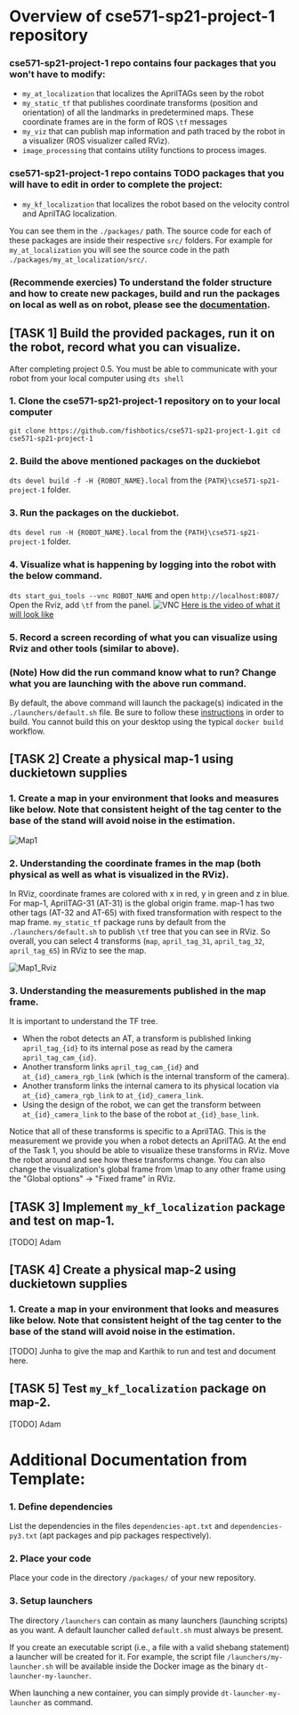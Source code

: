 # Overview of cse571-sp21-project-1 repository

### cse571-sp21-project-1 repo contains four packages that you won't have to modify:
- `my_at_localization` that localizes the AprilTAGs seen by the robot
- `my_static_tf` that publishes coordinate transforms (position and orientation) of all the landmarks in predetermined maps. These coordinate frames are in the form of ROS `\tf` messages
- `my_viz` that can publish map information and path traced by the robot in a visualizer (ROS visualizer called RViz).
- `image_processing` that contains utility functions to process images.

### cse571-sp21-project-1 repo contains TODO packages that you will have to edit in order to complete the project:
- `my_kf_localization` that localizes the robot based on the velocity control and AprilTAG localization.

You can see them in the `./packages/` path.
The source code for each of these packages are inside their respective `src/` folders. For example for `my_at_localization` you will see the source code in the path `./packages/my_at_localization/src/`.

### (Recommende exercies) To understand the folder structure and how to create new packages, build and run the packages on local as well as on robot, please see the [documentation](https://docs.duckietown.org/daffy/duckietown-robotics-development/out/dt_infrastructure.html).


## [TASK 1] Build the provided packages, run it on the robot, record what you can visualize.
After completing project 0.5. You must be able to communicate with your robot from your local computer using `dts shell`

### 1. Clone the cse571-sp21-project-1 repository on to your local computer
`git clone https://github.com/fishbotics/cse571-sp21-project-1.git
cd cse571-sp21-project-1`

### 2. Build the above mentioned packages on the duckiebot
`dts devel build -f -H {ROBOT_NAME}.local` from the `{PATH}\cse571-sp21-project-1` folder.

### 3. Run the packages on the duckiebot.
`dts devel run -H {ROBOT_NAME}.local` from the `{PATH}\cse571-sp21-project-1` folder.

### 4. Visualize what is happening by logging into the robot with the below command.
`dts start_gui_tools --vnc ROBOT_NAME` and open `http://localhost:8087/`
Open the Rviz, add `\tf` from the panel.
![VNC](./images/novnc.png)
[Here is the video of what it will look like](https://drive.google.com/file/d/1f476TsCCE0Qec0i8Z3L4r3IU_1kj-CZV/view?usp=sharing)

### 5. Record a screen recording of what you can visualize using Rviz and other tools (similar to above).

### (Note) How did the run command know what to run? Change what you are launching with the above run command.
By default, the above command will launch the package(s) indicated in the `./launchers/default.sh` file. 
Be sure to follow these [instructions](https://docs.duckietown.org/daffy/duckietown-robotics-development/out/dt_infrastructure.html) in order to build. You cannot build this on your desktop using the typical `docker build` workflow. 

## [TASK 2] Create a physical map-1 using duckietown supplies

### 1. Create a map in your environment that looks and measures like below. Note that consistent height of the tag center to the base of the stand will avoid noise in the estimation.
![Map1](./images/map1.png)

### 2. Understanding the coordinate frames in the map (both physical as well as what is visualized in the RViz).
In RViz, coordinate frames are colored with x in red, y in green and z in blue. For map-1, AprilTAG-31 (AT-31) is the global origin frame. map-1 has two other tags (AT-32 and AT-65) with fixed transformation with respect to the map frame. `my_static_tf` package runs by default from the `./launchers/default.sh` to publish `\tf` tree that you can see in RViz. So overall, you can select 4 transforms (`map`, `april_tag_31`, `april_tag_32`, `april_tag_65`) in RViz to see the map. 

![Map1_Rviz](./images/map1_rviz.png)

### 3. Understanding the measurements published in the map frame.
It is important to understand the TF tree.
- When the robot detects an AT, a transform is published linking `april_tag_{id}` to its internal pose as read by the camera `april_tag_cam_{id}`. 
- Another transform links `april_tag_cam_{id}` and `at_{id}_camera_rgb_link` (which is the internal transform of the camera). 
- Another transform links the internal camera to its physical location via `at_{id}_camera_rgb_link` to `at_{id}_camera_link`. 
- Using the design of the robot, we can get the transform between `at_{id}_camera_link` to the base of the robot `at_{id}_base_link`. 

Notice that all of these transforms is specific to a AprilTAG. This is the measurement we provide you when a robot detects an AprilTAG. At the end of the Task 1, you should be able to visualize these transforms in RViz. Move the robot around and see how these transforms change. You can also change the visualization's global frame from \map to any other frame using the "Global options" -> "Fixed frame" in RViz.

## [TASK 3] Implement `my_kf_localization` package and test on map-1.
[TODO] Adam

## [TASK 4] Create a physical map-2 using duckietown supplies

### 1. Create a map in your environment that looks and measures like below. Note that consistent height of the tag center to the base of the stand will avoid noise in the estimation.

[TODO] Junha to give the map and Karthik to run and test and document here.

## [TASK 5] Test `my_kf_localization` package on map-2.
[TODO] Adam

# Additional Documentation from Template:
### 1. Define dependencies

List the dependencies in the files `dependencies-apt.txt` and
`dependencies-py3.txt` (apt packages and pip packages respectively).

### 2. Place your code

Place your code in the directory `/packages/` of
your new repository.

### 3. Setup launchers

The directory `/launchers` can contain as many launchers (launching scripts)
as you want. A default launcher called `default.sh` must always be present.

If you create an executable script (i.e., a file with a valid shebang statement)
a launcher will be created for it. For example, the script file 
`/launchers/my-launcher.sh` will be available inside the Docker image as the binary
`dt-launcher-my-launcher`.

When launching a new container, you can simply provide `dt-launcher-my-launcher` as
command.
